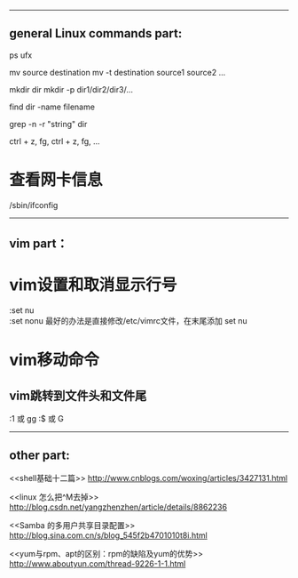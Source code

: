 
----------------------------------------------------------------------------------------------------
general Linux commands part:
----------------------------------------------------------------------------------------------------

ps ufx

mv source destination
mv -t destination source1 source2 ...


mkdir dir
mkdir -p dir1/dir2/dir3/...

find dir -name filename

grep -n -r "string" dir

ctrl + z, fg, ctrl + z, fg, ...

# 查看网卡信息
/sbin/ifconfig

----------------------------------------------------------------------------------------------------
vim part：
----------------------------------------------------------------------------------------------------
# vim设置和取消显示行号
:set nu  
:set nonu
最好的办法是直接修改/etc/vimrc文件，在末尾添加
set nu

# vim移动命令
## vim跳转到文件头和文件尾
:1 或 gg
:$ 或 G


----------------------------------------------------------------------------------------------------
other part:
----------------------------------------------------------------------------------------------------
<<shell基础十二篇>>
http://www.cnblogs.com/woxing/articles/3427131.html

<<linux 怎么把^M去掉>> 
http://blog.csdn.net/yangzhenzhen/article/details/8862236

<<Samba 的多用户共享目录配置>>
http://blog.sina.com.cn/s/blog_545f2b4701010t8i.html

<<yum与rpm、apt的区别：rpm的缺陷及yum的优势>>
http://www.aboutyun.com/thread-9226-1-1.html
